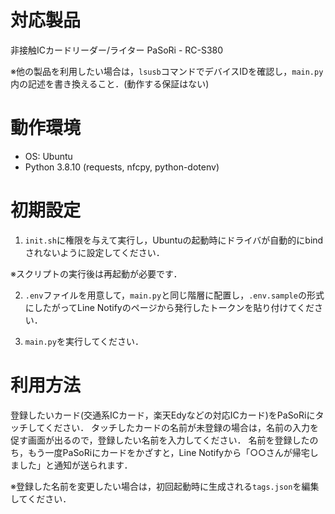 # 対応製品

非接触ICカードリーダー/ライター PaSoRi - RC-S380

※他の製品を利用したい場合は，`lsusb`コマンドでデバイスIDを確認し，`main.py`内の記述を書き換えること．(動作する保証はない)

# 動作環境

* OS: Ubuntu
* Python 3.8.10 (requests, nfcpy, python-dotenv)

# 初期設定

1. `init.sh`に権限を与えて実行し，Ubuntuの起動時にドライバが自動的にbindされないように設定してください．

※スクリプトの実行後は再起動が必要です．

2. `.env`ファイルを用意して，`main.py`と同じ階層に配置し，`.env.sample`の形式にしたがってLine Notifyのページから発行したトークンを貼り付けてください．

3. `main.py`を実行してください．

# 利用方法

登録したいカード(交通系ICカード，楽天Edyなどの対応ICカード)をPaSoRiにタッチしてください．
タッチしたカードの名前が未登録の場合は，名前の入力を促す画面が出るので，登録したい名前を入力してください．
名前を登録したのち，もう一度PaSoRiにカードをかざすと，Line Notifyから「○○さんが帰宅しました」と通知が送られます．

※登録した名前を変更したい場合は，初回起動時に生成される`tags.json`を編集してください．

